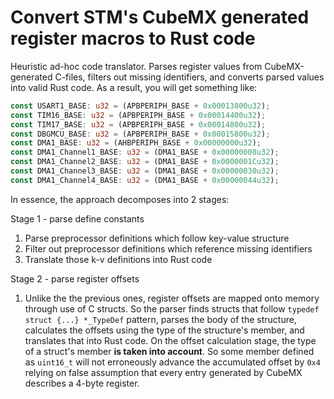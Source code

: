 # Convert STM's CubeMX generated register macros to Rust code

Heuristic ad-hoc code translator. Parses register values from CubeMX-generated C-files, filters out missing identifiers, and converts parsed values into valid Rust code. As a result, you will get something like:

```Rust
const USART1_BASE: u32 = (APBPERIPH_BASE + 0x00013800u32);
const TIM16_BASE: u32 = (APBPERIPH_BASE + 0x00014400u32);
const TIM17_BASE: u32 = (APBPERIPH_BASE + 0x00014800u32);
const DBGMCU_BASE: u32 = (APBPERIPH_BASE + 0x00015800u32);
const DMA1_BASE: u32 = (AHBPERIPH_BASE + 0x00000000u32);
const DMA1_Channel1_BASE: u32 = (DMA1_BASE + 0x00000008u32);
const DMA1_Channel2_BASE: u32 = (DMA1_BASE + 0x0000001Cu32);
const DMA1_Channel3_BASE: u32 = (DMA1_BASE + 0x00000030u32);
const DMA1_Channel4_BASE: u32 = (DMA1_BASE + 0x00000044u32);
```

In essence, the approach decomposes into 2 stages:

Stage 1 - parse define constants

1. Parse preprocessor definitions which follow key-value structure
2. Filter out preprocessor definitions which reference missing identifiers
3. Translate those k-v definitions into Rust code

Stage 2 - parse register offsets

1. Unlike the the previous ones, register offsets are mapped onto memory through use of C structs. So the parser finds structs that follow `typedef struct {...} *_TypeDef` pattern, parses the body of the structure, calculates the offsets using the type of the structure's member, and translates that into Rust code. On the offset calculation stage, the type of a struct's member **is taken into account**. So some member defined as `uint16_t` will not erroneously advance the accumulated offset by `0x4` relying on false assumption that every entry generated by CubeMX describes a 4-byte register.
